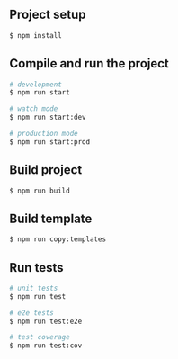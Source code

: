 ## Project setup

```bash
$ npm install
```

## Compile and run the project

```bash
# development
$ npm run start

# watch mode
$ npm run start:dev

# production mode
$ npm run start:prod
```

## Build project

```bash
$ npm run build
```

## Build template

```bash
$ npm run copy:templates
```

## Run tests

```bash
# unit tests
$ npm run test

# e2e tests
$ npm run test:e2e

# test coverage
$ npm run test:cov
```
